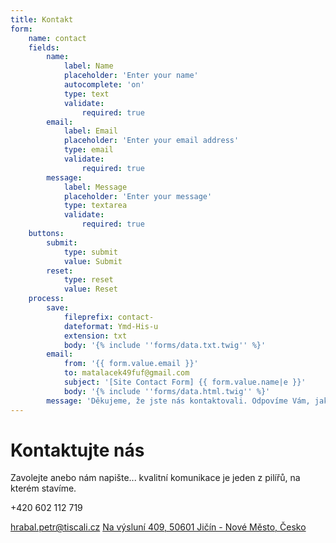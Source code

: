 ```yaml
---
title: Kontakt
form:
    name: contact
    fields:
        name:
            label: Name
            placeholder: 'Enter your name'
            autocomplete: 'on'
            type: text
            validate:
                required: true
        email:
            label: Email
            placeholder: 'Enter your email address'
            type: email
            validate:
                required: true
        message:
            label: Message
            placeholder: 'Enter your message'
            type: textarea
            validate:
                required: true
    buttons:
        submit:
            type: submit
            value: Submit
        reset:
            type: reset
            value: Reset
    process:
        save:
            fileprefix: contact-
            dateformat: Ymd-His-u
            extension: txt
            body: '{% include ''forms/data.txt.twig'' %}'
        email:
            from: '{{ form.value.email }}'
            to: matalacek49fuf@gmail.com
            subject: '[Site Contact Form] {{ form.value.name|e }}'
            body: '{% include ''forms/data.html.twig'' %}'
        message: 'Děkujeme, že jste nás kontaktovali. Odpovíme Vám, jakmile to bude možné!'
---
```


<script>Loader.load()</script>

<div class="grid-container container-inline">
  <div class="grid-item span2 row1"><h1 class="page__heading span-p">Kontaktujte nás</h1></div>
  <div class="grid-item span2 row2 flex-collumn"><p class="span-p">
Zavolejte anebo nám napište... kvalitní komunikace je jeden z pilířů, na kterém stavíme.</p>
</div>
  <div class="grid-item">
  <section class="grid__contact__info">
                <span><p>+420 602 112 719</p></span>
                <span><a href="mailto:hrabal.petr@tiscali.cz">hrabal.petr@tiscali.cz</a></span>
                <span><a target="_blank" href="https://mapy.cz/zakladni?source=firm&id=2508852&ds=2&x=15.3513454&y=50.4254168&z=18">Na výsluní 409, 50601 Jičín - Nové Město, Česko</a></span>
    </section></div>
    <div id="mapa" class="map"></div>

</div>



<script type="text/javascript">
var center = SMap.Coords.fromWGS84(15.3513453, 50.4253758);
var m = new SMap(JAK.gel("mapa"), center, 18);
m.addDefaultLayer(SMap.DEF_BASE).enable();
m.addDefaultControls();

var layer = new SMap.Layer.Marker();
m.addLayer(layer);
layer.enable();

var options = {};
var marker = new SMap.Marker(center, "myMarker", options);
layer.addMarker(marker);
</script>

